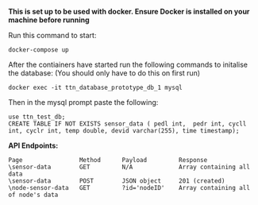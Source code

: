 **This is set up to be used with docker. Ensure Docker is installed on your machine before running**

Run this command to start:
```
docker-compose up
```

After the contiainers have started run the following commands to initalise the database:
(You should only have to do this on first run)
```
docker exec -it ttn_database_prototype_db_1 mysql
```
Then in the mysql prompt paste the following:
```
use ttn_test_db;
CREATE TABLE IF NOT EXISTS sensor_data ( pedl int,  pedr int, cycll int, cyclr int, temp double, devid varchar(255), time timestamp);
```

**API Endpoints:**
```
Page                Method      Payload         Response
\sensor-data        GET         N/A             Array containing all data
\sensor-data        POST        JSON object     201 (created)
\node-sensor-data   GET         ?id='nodeID'    Array containing all of node's data
```